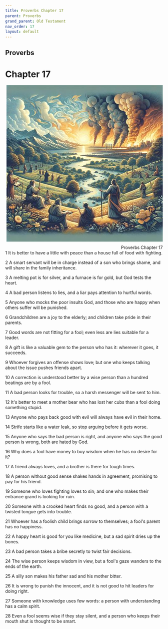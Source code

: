 ```yaml
---
title: Proverbs Chapter 17
parent: Proverbs
grand_parent: Old Testament
nav_order: 17
layout: default
---
```


## Proverbs

# Chapter 17

<div style="clear: both; text-align: right;">
    <img src="/assets/Image/Proverbs/500/17.jpg" alt="Proverbs Chapter 17" class="chapter-image" style="max-width: 100%; height: auto; float: right; margin: 0 0 10px 10px; padding-left: 10%;">
    <figcaption style="font-size: 14px;">Proverbs Chapter 17</figcaption>
</div>
1 It is better to have a little with peace than a house full of food with fighting.

2 A smart servant will be in charge instead of a son who brings shame, and will share in the family inheritance.

3 A melting pot is for silver, and a furnace is for gold, but God tests the heart.

4 A bad person listens to lies, and a liar pays attention to hurtful words.

5 Anyone who mocks the poor insults God, and those who are happy when others suffer will be punished.

6 Grandchildren are a joy to the elderly; and children take pride in their parents.

7 Good words are not fitting for a fool; even less are lies suitable for a leader.

8 A gift is like a valuable gem to the person who has it: wherever it goes, it succeeds.

9 Whoever forgives an offense shows love; but one who keeps talking about the issue pushes friends apart.

10 A correction is understood better by a wise person than a hundred beatings are by a fool.

11 A bad person looks for trouble, so a harsh messenger will be sent to him.

12 It's better to meet a mother bear who has lost her cubs than a fool doing something stupid.

13 Anyone who pays back good with evil will always have evil in their home.

14 Strife starts like a water leak, so stop arguing before it gets worse.

15 Anyone who says the bad person is right, and anyone who says the good person is wrong, both are hated by God.

16 Why does a fool have money to buy wisdom when he has no desire for it?

17 A friend always loves, and a brother is there for tough times.

18 A person without good sense shakes hands in agreement, promising to pay for his friend.

19 Someone who loves fighting loves to sin; and one who makes their entrance grand is looking for ruin.

20 Someone with a crooked heart finds no good, and a person with a twisted tongue gets into trouble.

21 Whoever has a foolish child brings sorrow to themselves; a fool's parent has no happiness.

22 A happy heart is good for you like medicine, but a sad spirit dries up the bones.

23 A bad person takes a bribe secretly to twist fair decisions.

24 The wise person keeps wisdom in view, but a fool's gaze wanders to the ends of the earth.

25 A silly son makes his father sad and his mother bitter.

26 It is wrong to punish the innocent, and it is not good to hit leaders for doing right.

27 Someone with knowledge uses few words: a person with understanding has a calm spirit.

28 Even a fool seems wise if they stay silent, and a person who keeps their mouth shut is thought to be smart.


